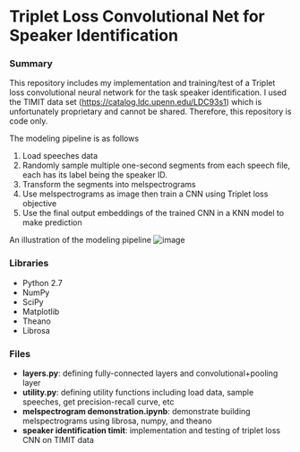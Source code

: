 # Triplet Loss Convolutional Net for Speaker Identification

### Summary

This repository includes my implementation and training/test of a Triplet loss convolutional neural network for the task speaker identification. I used the TIMIT data set (https://catalog.ldc.upenn.edu/LDC93s1) which is unfortunately proprietary and cannot be shared. Therefore, this repository is code only.

The modeling pipeline is as follows
1. Load speeches data
2. Randomly sample multiple one-second segments from each speech file, each has its label being the speaker ID.
3. Transform the segments into melspectrograms
4. Use melspectrograms as image then train a CNN using Triplet loss objective
5. Use the final output embeddings of the trained CNN in a KNN model to make prediction

An illustration of the modeling pipeline
![image](https://user-images.githubusercontent.com/5643444/233255889-53a74850-cc7b-4c20-a437-688cb02fa36d.png)

### Libraries
- Python 2.7
- NumPy
- SciPy
- Matplotlib
- Theano
- Librosa

### Files
- <b>layers.py</b>: defining fully-connected layers and convolutional+pooling layer
- <b>utility.py</b>: defining utility functions including load data, sample speeches, get precision-recall curve, etc
- <b>melspectrogram demonstration.ipynb</b>: demonstrate building melspectrograms using librosa, numpy, and theano
- <b>speaker identification timit</b>: implementation and testing of triplet loss CNN on TIMIT data
